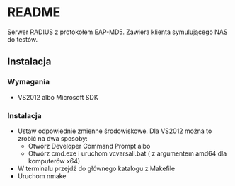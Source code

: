 # README #

Serwer RADIUS z protokołem EAP-MD5. Zawiera klienta symulującego NAS do testów.

## Instalacja ##

### Wymagania

* VS2012 albo Microsoft SDK

### Instalacja

* Ustaw odpowiednie zmienne środowiskowe. Dla VS2012 można to zrobić na dwa sposoby:
    - Otwórz Developer Command Prompt albo
    - Otwórz cmd.exe i uruchom vcvarsall.bat ( z argumentem amd64 dla komputerów x64)
* W terminalu przejdź do głównego katalogu z Makefile
* Uruchom 
    nmake